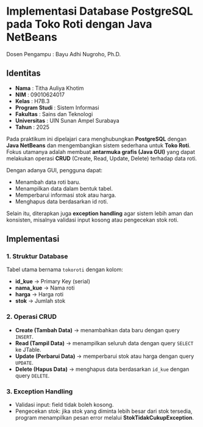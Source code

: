 # Implementasi Database PostgreSQL pada Toko Roti dengan Java NetBeans  

Dosen Pengampu : Bayu Adhi Nugroho, Ph.D.  

## Identitas  
- **Nama** : Titha Auliya Khotim  
- **NIM** : 09010624017  
- **Kelas** : H7B.3  
- **Program Studi** : Sistem Informasi  
- **Fakultas** : Sains dan Teknologi  
- **Universitas** : UIN Sunan Ampel Surabaya  
- **Tahun** : 2025  

Pada praktikum ini dipelajari cara menghubungkan **PostgreSQL** dengan **Java NetBeans** dan mengembangkan sistem sederhana untuk **Toko Roti**.  
Fokus utamanya adalah membuat **antarmuka grafis (Java GUI)** yang dapat melakukan operasi **CRUD** (Create, Read, Update, Delete) terhadap data roti.  

Dengan adanya GUI, pengguna dapat:  
- Menambah data roti baru.  
- Menampilkan data dalam bentuk tabel.  
- Memperbarui informasi stok atau harga.  
- Menghapus data berdasarkan id roti.  

Selain itu, diterapkan juga **exception handling** agar sistem lebih aman dan konsisten, misalnya validasi input kosong atau pengecekan stok roti.  

## Implementasi  

### 1. Struktur Database  
Tabel utama bernama `tokoroti` dengan kolom:  
- **id_kue** → Primary Key (serial)  
- **nama_kue** → Nama roti  
- **harga** → Harga roti  
- **stok** → Jumlah stok  

### 2. Operasi CRUD  
- **Create (Tambah Data)** → menambahkan data baru dengan query `INSERT`.  
- **Read (Tampil Data)** → menampilkan seluruh data dengan query `SELECT` ke JTable.  
- **Update (Perbarui Data)** → memperbarui stok atau harga dengan query `UPDATE`.  
- **Delete (Hapus Data)** → menghapus data berdasarkan `id_kue` dengan query `DELETE`.  

### 3. Exception Handling  
- Validasi input: field tidak boleh kosong.  
- Pengecekan stok: jika stok yang diminta lebih besar dari stok tersedia, program menampilkan pesan error melalui **StokTidakCukupException**.  
